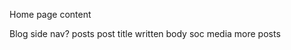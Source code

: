 Home page
    content

Blog
    side nav?
    posts
        post
            title
            written
            body
            soc media
    more posts
